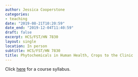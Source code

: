 ```yaml
---
author: Jessica Cooperstone
categories:
- teaching
date: "2019-08-21T10:20:59"
date_end: "2019-12-04T11:40:59"
draft: false
excerpt: HCS/FST/HN 7830
layout: single
location: In person
subtitle: HCS/FST/HN 7830
title: Phytochemicals in Human Health, Crops to the Clinic
---
```


Click [here](https://github.com/jcooperstone/lab-site/blob/main/content/talk/2019_phytochem/phytochem-2019-syllabus.pdf) for a course syllabus.